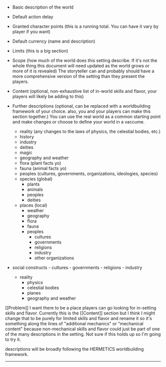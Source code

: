 - Basic description of the world
- Default action delay
- Granted character points (this is a running total. You can have it vary by player if you want)
- Default currency (name and description)
- Limits (this is a big section)
- Scope (how much of the world does this setting describe. If it's not the whole thing this document will need updated as the world grows or more of it is revealed) The storyteller can and probably should have a more comprehensive version of the setting than they present the players.
- Content (optional, non-exhaustive list of in-world skills and flavor, your players will likely be adding to this)
- Further descriptions (optional, can be replaced with a worldbuilding framework of your choice. also, you and your players can make this section together.) You can use the real world as a common starting point and make changes or choose to define your world in a vaccume.
	- reality (any changes to the laws of physics, the celestial bodies, etc.)
	- history
	- industry
	- deities
	- magic
	- geography and weather
	- flora (plant facts yo)
	- fauna (animal facts yo)
	- peoples (cultures, governments, organizations, ideologies, species)
	- species (global)
		- plants
		- animals
		- peoples
		- deities
	- places (local)
		- weather
		- geography
		- flora
		- fauna
		- peoples
			- cultures
			- governments
			- religions
			- industry
			- other organizations
 
 - social constructs
		- cultures
		- governments
		- religions
		- industry
	- reality
		- physics
		- celestial bodies
		- planes
		- geography and weather

[[Problem]] I want there to be a place players can go looking for in-setting skills and flavor.
Currently this is the [[Content]] section but I think I might change that to be purely for limited skills and flavor and rename it so it's something along the lines of "additional mechanics" or "mechanical content" because non-mechanical skills and flavor could just be part of one of the many descriptions in the setting. Not sure if this holds up so I'm going to try it.

descriptions will be broadly following the HERMETICS worldbuilding framework.

---

<!-- definition (every setting is this) -->
<!-- description (every setting has one)-->
<!-- action delay -->
<!-- character points -->
<!-- common skills -->
<!-- mandatory skills -->
<!-- spacial scope -->
<!-- technology/magic -->
<!-- store, black market, currency, templates w/ price ratios -->
<!-- social: history, institutions, culture, peoples, cities, countries, government -->
<!-- physical: geography, biome, flora, fauna, natural resources -->
<!-- template -->